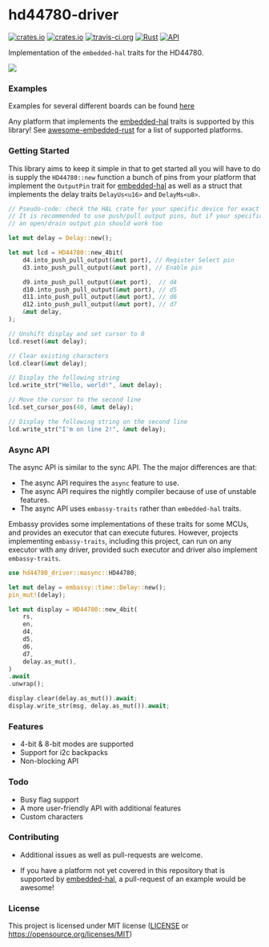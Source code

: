 # hd44780-driver

[![crates.io](https://img.shields.io/crates/v/hd44780-driver.svg)](https://crates.io/crates/hd44780-driver)
[![crates.io](https://img.shields.io/crates/l/hd44780-driver.svg)](https://crates.io/crates/hd44780-driver)
[![travis-ci.org](https://travis-ci.org/JohnDoneth/hd44780-driver.svg?branch=master)](https://travis-ci.org/JohnDoneth/hd44780-driver)
[![Rust](https://github.com/JohnDoneth/hd44780-driver/actions/workflows/rust.yml/badge.svg)](https://github.com/JohnDoneth/hd44780-driver/actions/workflows/rust.yml)
[![API](https://docs.rs/hd44780-driver/badge.svg)](https://docs.rs/hd44780-driver)

Implementation of the `embedded-hal` traits for the HD44780.

![](/header.gif)

### Examples

Examples for several different boards can be found [here](/examples)

Any platform that implements the [embedded-hal](https://github.com/rust-embedded/embedded-hal) traits is supported by this library! See [awesome-embedded-rust](https://github.com/rust-embedded/awesome-embedded-rust#hal-implementation-crates) for a list of supported platforms.

### Getting Started

This library aims to keep it simple in that to get started all you will have to do is supply the `HD44780::new` function a bunch of pins from your platform that implement the `OutputPin` trait for [embedded-hal](https://github.com/rust-embedded/embedded-hal) as well as a struct that implements the delay traits `DelayUs<u16>`  and `DelayMs<u8>`.

```rust
// Pseudo-code: check the HAL crate for your specific device for exact code to get pins / delay
// It is recommended to use push/pull output pins, but if your specific LCD device has pull-up resistors
// an open/drain output pin should work too

let mut delay = Delay::new();

let mut lcd = HD44780::new_4bit(
    d4.into_push_pull_output(&mut port), // Register Select pin
    d3.into_push_pull_output(&mut port), // Enable pin

    d9.into_push_pull_output(&mut port),  // d4
    d10.into_push_pull_output(&mut port), // d5
    d11.into_push_pull_output(&mut port), // d6
    d12.into_push_pull_output(&mut port), // d7
    &mut delay,
);

// Unshift display and set cursor to 0
lcd.reset(&mut delay); 

// Clear existing characters
lcd.clear(&mut delay); 

// Display the following string
lcd.write_str("Hello, world!", &mut delay);

// Move the cursor to the second line
lcd.set_cursor_pos(40, &mut delay);

// Display the following string on the second line
lcd.write_str("I'm on line 2!", &mut delay);
```

### Async API

The async API is similar to the sync API. The the major differences are that:
- The async API requires the `async` feature to use.
- The async API requires the nightly compiler because of use of unstable features.
- The async API uses `embassy-traits` rather than `embedded-hal` traits.

Embassy provides some implementations of these traits for some MCUs, and provides
an executor that can execute futures. However, projects implementing `embassy-traits`,
including this project, can run on any executor with any driver, provided such
executor and driver also implement `embassy-traits`.

```rust
use hd44780_driver::masync::HD44780;

let mut delay = embassy::time::Delay::new();
pin_mut!(delay);

let mut display = HD44780::new_4bit(
    rs,
    en,
    d4,
    d5,
    d6,
    d7,
    delay.as_mut(),
)
.await
.unwrap();

display.clear(delay.as_mut()).await;
display.write_str(msg, delay.as_mut()).await;
```

### Features
- 4-bit & 8-bit modes are supported
- Support for i2c backpacks
- Non-blocking API

### Todo
- Busy flag support
- A more user-friendly API with additional features
- Custom characters

### Contributing

- Additional issues as well as pull-requests are welcome.

- If you have a platform not yet covered in this repository that is supported by [embedded-hal](https://github.com/rust-embedded/embedded-hal), a pull-request of an example would be awesome!

### License

This project is licensed under MIT license ([LICENSE](https://github.com/kunerd/clerk/blob/master/docs/CONTRIBUTING.md) or <https://opensource.org/licenses/MIT>)
